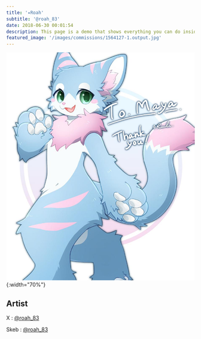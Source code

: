 ```yaml
---
title: '✦Roah'
subtitle: '@roah_83'
date: 2018-06-30 00:01:54
description: This page is a demo that shows everything you can do inside portfolio and blog posts.
featured_image: '/images/commissions/1564127-1.output.jpg'
---
```


![](/images/commissions/1564127-1.output.jpg){:width="70%"}

## Artist

X : [@roah_83](https://twitter.com/roah_83)

Skeb : [@roah_83](https://skeb.jp/@roah_83)